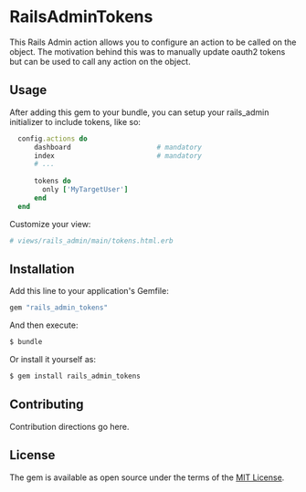 # RailsAdminTokens
This Rails Admin action allows you to configure an action to be called on the object.
The motivation behind this was to manually update oauth2 tokens but can be used to call any action on the object.

## Usage
After adding this gem to your bundle, you can setup your rails_admin initializer to include tokens, like so:
```ruby
  config.actions do
      dashboard                     # mandatory
      index                         # mandatory
      # ...
    
      tokens do
        only ['MyTargetUser']
      end
  end
```
Customize your view:
````ruby
# views/rails_admin/main/tokens.html.erb
````

## Installation
Add this line to your application's Gemfile:

```ruby
gem "rails_admin_tokens"
```

And then execute:
```bash
$ bundle
```

Or install it yourself as:
```bash
$ gem install rails_admin_tokens
```

## Contributing
Contribution directions go here.

## License
The gem is available as open source under the terms of the [MIT License](https://opensource.org/licenses/MIT).
